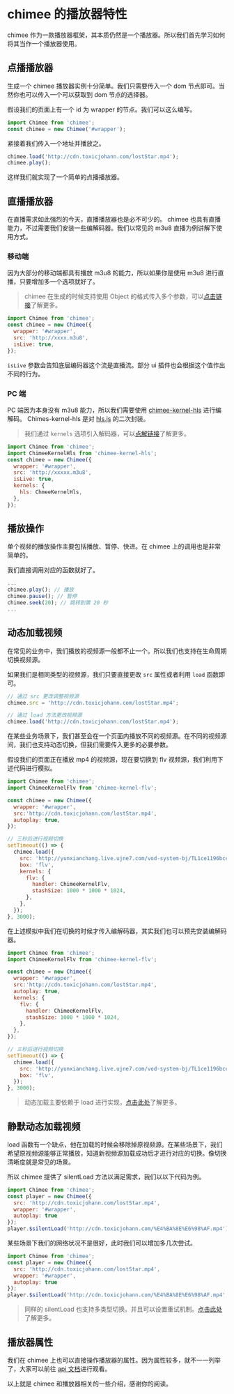 # chimee 的播放器特性

chimee 作为一款播放器框架，其本质仍然是一个播放器。所以我们首先学习如何将其当作一个播放器使用。

## 点播播放器

生成一个 chimee 播放器实例十分简单。我们只需要传入一个 dom 节点即可。当然你也可以传入一个可以获取到 dom 节点的选择器。

假设我们的页面上有一个 id 为 wrapper 的节点。我们可以这么编写。

```javascript
import Chimee from 'chimee';
const chimee = new Chimee('#wrapper');
```

紧接着我们传入一个地址并播放之。

```javascript
chimee.load('http://cdn.toxicjohann.com/lostStar.mp4');
chimee.play();
```

这样我们就实现了一个简单的点播播放器。

## 直播播放器

在直播需求如此强烈的今天，直播播放器也是必不可少的。 chimee 也具有直播能力，不过需要我们安装一些编解码器。我们以常见的 m3u8 直播为例讲解下使用方式。

### 移动端

因为大部分的移动端都具有播放 m3u8 的能力，所以如果你是使用 m3u8 进行直播，只要增加多一个选项就好了。 

> chimee 在生成的时候支持使用 Object 的格式传入多个参数，可以[点击链接](https://github.com/Chimeejs/chimee/blob/master/doc/zh-cn/api/chimee-api.md#%E7%94%9F%E6%88%90%E5%AE%9E%E4%BE%8B)了解更多。

```javascript
import Chimee from 'chimee';
const chimee = new Chimee({
  wrapper: '#wrapper',
  src: 'http://xxxx.m3u8',
  isLive: true,
});
```

`isLive` 参数会告知底层编码器这个流是直播流。部分 ui 插件也会根据这个值作出不同的行为。

### PC 端

PC 端因为本身没有 m3u8 能力，所以我们需要使用 [chimee-kernel-hls](https://github.com/Chimeejs/chimee-kernel-hls) 进行编解码。 Chimes-kernel-hls 是对 [hls.js](https://github.com/video-dev/hls.js/) 的二次封装。

> 我们通过 `kernels` 选项引入解码器，可以[点解链接](https://github.com/Chimeejs/chimee/blob/master/doc/zh-cn/chimee-api.md#-kernels)了解更多。

```javascript
import Chimee from 'chimee';
import ChimeeKernelHls from 'chimee-kernel-hls';
const chimee = new Chimee({
  wrapper: '#wrapper',
  src: 'http://xxxxx.m3u8',
  isLive: true,
  kernels: {
    hls: ChmeeKernelHls,
  },
});
```

## 播放操作

单个视频的播放操作主要包括播放、暂停、快进。在 chimee 上的调用也是非常简单的。

我们直接调用对应的函数就好了。

```javascript
...
chimee.play(); // 播放
chimee.pause(); // 暂停
chimee.seek(20); // 跳转到第 20 秒
...
```

## 动态加载视频

在常见的业务中，我们播放的视频源一般都不止一个。所以我们也支持在生命周期切换视频源。

如果我们是相同类型的视频源，我们只要直接更改 `src` 属性或者利用 `load` 函数即可。

```javascript
// 通过 src 更改调整视频源
chimee.src = 'http://cdn.toxicjohann.com/lostStar.mp4';

// 通过 load 方法更改视频源
chimee.load('http://cdn.toxicjohann.com/lostStar.mp4');
```

在某些业务场景下，我们甚至会在一个页面内播放不同的视频源。在不同的视频源间，我们也支持动态切换，但我们需要传入更多的必要参数。

假设我们的页面正在播放 mp4 的视频源，现在要切换到 flv 视频源，我们利用下述代码进行模拟。

```javascript
import Chimee from 'chimee';
import ChimeeKernelFlv from 'chimee-kernel-flv';

const chimee = new Chimee({
  wrapper: '#wrapper',
  src:'http://cdn.toxicjohann.com/lostStar.mp4',
  autoplay: true,
});

// 三秒后进行视频切换
setTimeout(() => {
  chimee.load({
    src: 'http://yunxianchang.live.ujne7.com/vod-system-bj/TL1ce1196bce348070bfeef2116efbdea6.flv',
  	box: 'flv',
  	kernels: {
      flv: {
      	handler: ChimeeKernelFlv,
      	stashSize: 1000 * 1000 * 1024,
      },
    },
  });
}, 3000);
```

在上述模拟中我们在切换的时候才传入编解码器，其实我们也可以预先安装编解码器。

```javascript
import Chimee from 'chimee';
import ChimeeKernelFlv from 'chimee-kernel-flv';

const chimee = new Chimee({
  wrapper: '#wrapper',
  src:'http://cdn.toxicjohann.com/lostStar.mp4',
  autoplay: true,
  kernels: {
    flv: {
      handler: ChimeeKernelFlv,
      stashSize: 1000 * 1000 * 1024,
    },
  },
});

// 三秒后进行视频切换
setTimeout(() => {
  chimee.load({
    src: 'http://yunxianchang.live.ujne7.com/vod-system-bj/TL1ce1196bce348070bfeef2116efbdea6.flv',
  	box: 'flv',
  });
}, 3000);
```

> 动态加载主要依赖于 load 进行实现，[点击此处](https://github.com/Chimeejs/chimee/blob/master/doc/zh-cn/chimee-api.md#load)了解更多。

## 静默动态加载视频

load 函数有一个缺点，他在加载的时候会移除掉原视频源。在某些场景下，我们希望原视频源能够正常播放，知道新视频源加载成功后才进行对应的切换。像切换清晰度就是常见的场景。

所以 chimee 提供了 silentLoad 方法以满足需求，我们以以下代码为例。

```javascript
import Chimee from 'chimee';
const player = new Chimee({
  src: 'http://cdn.toxicjohann.com/lostStar.mp4',
  wrapper: '#wrapper',
  autoplay: true
});
player.$silentLoad('http://cdn.toxicjohann.com/%E4%BA%8E%E6%98%AF.mp4');
```

某些场景下我们的网络状况不是很好，此时我们可以增加多几次尝试。

```javascript
import Chimee from 'chimee';
const player = new Chimee({
  src: 'http://cdn.toxicjohann.com/lostStar.mp4',
  wrapper: '#wrapper',
  autoplay: true
});
player.$silentLoad('http://cdn.toxicjohann.com/%E4%BA%8E%E6%98%AF.mp4', {repeatTimes: 5, increment: 2});
```

> 同样的 silentLoad 也支持多类型切换。并且可以设置重试机制。[点击此处](https://github.com/Chimeejs/chimee/blob/master/doc/zh-cn/chimee-api.md#-silentload)了解更多。

## 播放器属性

我们在 chimee 上也可以直接操作播放器的属性。因为属性较多，就不一一列举了，大家可以前往 [api 文档](https://github.com/Chimeejs/chimee/blob/master/doc/zh-cn/chimee-api.md#video%E5%85%83%E7%B4%A0%E7%9B%B8%E5%85%B3%E6%96%B9%E6%B3%95)进行观看。

以上就是 chimee 和播放器相关的一些介绍，感谢你的阅读。